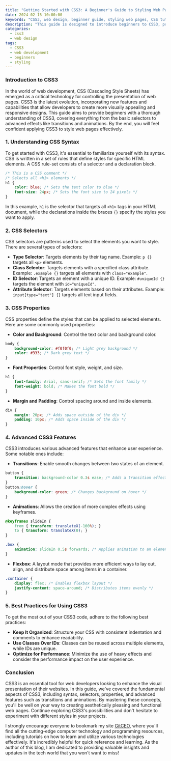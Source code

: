 ```yaml
---
title: "Getting Started with CSS3: A Beginner's Guide to Styling Web Pages"
date: 2024-02-15 10:00:00
keywords: "CSS3, web design, beginner guide, styling web pages, CSS tutorial"
description: "This guide is designed to introduce beginners to CSS3, providing comprehensive information on how to effectively style web pages. CSS3 is a cornerstone technology of web development that allows you to enhance the presentation of HTML content. We will cover essential concepts such as selectors, properties, and advanced features like transitions and animations. The guide is structured to aid learners in practical understanding through code examples, best practices for styling, and tips to keep in mind while using CSS3. By the end of this article, you will have a solid foundation to start designing visually appealing web pages using CSS3."
categories:
  - css3
  - web design
tags:
  - CSS3
  - web development
  - beginners
  - styling
---
```


### Introduction to CSS3

In the world of web development, CSS (Cascading Style Sheets) has emerged as a critical technology for controlling the presentation of web pages. CSS3 is the latest evolution, incorporating new features and capabilities that allow developers to create more visually appealing and responsive designs. This guide aims to provide beginners with a thorough understanding of CSS3, covering everything from the basic selectors to advanced effects like transitions and animations. By the end, you will feel confident applying CSS3 to style web pages effectively. 

<!-- more -->

### 1. Understanding CSS Syntax

To get started with CSS3, it's essential to familiarize yourself with its syntax. CSS is written in a set of rules that define styles for specific HTML elements. A CSS rule-set consists of a selector and a declaration block.

```css
/* This is a CSS comment */
/* Selects all <h1> elements */
h1 {
    color: blue; /* Sets the text color to blue */
    font-size: 24px; /* Sets the font size to 24 pixels */
}
```

In this example, `h1` is the selector that targets all `<h1>` tags in your HTML document, while the declarations inside the braces `{}` specify the styles you want to apply.

### 2. CSS Selectors

CSS selectors are patterns used to select the elements you want to style. There are several types of selectors:

- **Type Selector**: Targets elements by their tag name. Example: `p {}` targets all `<p>` elements.
- **Class Selector**: Targets elements with a specified class attribute. Example: `.example {}` targets all elements with `class="example"`.
- **ID Selector**: Targets an element with a unique ID. Example: `#uniqueId {}` targets the element with `id="uniqueId"`.
- **Attribute Selector**: Targets elements based on their attributes. Example: `input[type="text"] {}` targets all text input fields.

### 3. CSS Properties

CSS properties define the styles that can be applied to selected elements. Here are some commonly used properties:

- **Color and Background**: Control the text color and background color.
```css
body {
    background-color: #f0f0f0; /* Light grey background */
    color: #333; /* Dark grey text */
}
```
- **Font Properties**: Control font style, weight, and size.
```css
h1 {
    font-family: Arial, sans-serif; /* Sets the font family */
    font-weight: bold; /* Makes the font bold */
}
```
- **Margin and Padding**: Control spacing around and inside elements.
```css
div {
    margin: 20px; /* Adds space outside of the div */
    padding: 10px; /* Adds space inside of the div */
}
```

### 4. Advanced CSS3 Features

CSS3 introduces various advanced features that enhance user experience. Some notable ones include:

- **Transitions**: Enable smooth changes between two states of an element.
```css
button {
    transition: background-color 0.3s ease; /* Adds a transition effect */
}
button:hover {
    background-color: green; /* Changes background on hover */
}
```
- **Animations**: Allows the creation of more complex effects using keyframes.
```css
@keyframes slideIn {
    from { transform: translateX(-100%); }
    to { transform: translateX(0); }
}

.box {
    animation: slideIn 0.5s forwards; /* Applies animation to an element */
}
```
- **Flexbox**: A layout mode that provides more efficient ways to lay out, align, and distribute space among items in a container.
```css
.container {
    display: flex; /* Enables flexbox layout */
    justify-content: space-around; /* Distributes items evenly */
}
```

### 5. Best Practices for Using CSS3

To get the most out of your CSS3 code, adhere to the following best practices:

- **Keep It Organized**: Structure your CSS with consistent indentation and comments to enhance readability.
- **Use Classes Over IDs**: Classes can be reused across multiple elements, while IDs are unique.
- **Optimize for Performance**: Minimize the use of heavy effects and consider the performance impact on the user experience.
  
### Conclusion

CSS3 is an essential tool for web developers looking to enhance the visual presentation of their websites. In this guide, we've covered the fundamental aspects of CSS3, including syntax, selectors, properties, and advanced features such as transitions and animations. By mastering these concepts, you'll be well on your way to creating aesthetically pleasing and functional web pages. Continue exploring CSS3's possibilities and don't hesitate to experiment with different styles in your projects.

I strongly encourage everyone to bookmark my site [GitCEO](https://gitceo.com), where you'll find all the cutting-edge computer technology and programming resources, including tutorials on how to learn and utilize various technologies effectively. It's incredibly helpful for quick reference and learning. As the author of this blog, I am dedicated to providing valuable insights and updates in the tech world that you won't want to miss!